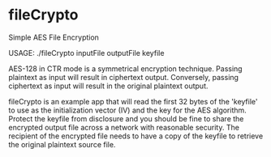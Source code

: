 # fileCrypto
Simple AES File Encryption

USAGE: ./fileCrypto inputFile outputFile keyfile

AES-128 in CTR mode is a symmetrical encryption technique. Passing plaintext as input will result in ciphertext output.
Conversely, passing ciphertext as input will result in the original plaintext output.

fileCrypto is an example app that will read the first 32 bytes of the 'keyfile' to use as the initialization vector (IV)
and the key for the AES algorithm. Protect the keyfile from disclosure and you should be fine to share the encrypted
output file across a network with reasonable security. The recipient of the encrypted file needs to have a copy of the
keyfile to retrieve the original plaintext source file.

